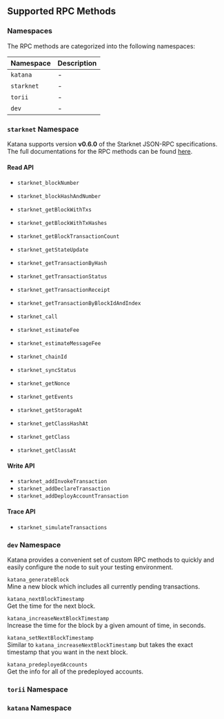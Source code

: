 
## Supported RPC Methods

### Namespaces

The RPC methods are categorized into the following namespaces:

| Namespace   | Description |
| ----------- | ----------- |
| `katana`    | - |
| `starknet`  | - |
| `torii`     | - |
| `dev`       | - |

### `starknet` Namespace

Katana supports version **v0.6.0** of the Starknet JSON-RPC specifications. The full documentations for the RPC methods can be found [here](https://github.com/starkware-libs/starknet-specs/tree/v0.6.0).

#### Read API

- `starknet_blockNumber`
- `starknet_blockHashAndNumber`
- `starknet_getBlockWithTxs`
- `starknet_getBlockWithTxHashes`
- `starknet_getBlockTransactionCount`
- `starknet_getStateUpdate`
- `starknet_getTransactionByHash`
- `starknet_getTransactionStatus`
- `starknet_getTransactionReceipt`
- `starknet_getTransactionByBlockIdAndIndex`

- `starknet_call`
- `starknet_estimateFee`
- `starknet_estimateMessageFee`

- `starknet_chainId`
- `starknet_syncStatus`

- `starknet_getNonce`
- `starknet_getEvents`
- `starknet_getStorageAt`
- `starknet_getClassHashAt`
- `starknet_getClass`
- `starknet_getClassAt`

#### Write API

- `starknet_addInvokeTransaction`
- `starknet_addDeclareTransaction`
- `starknet_addDeployAccountTransaction`

#### Trace API

- `starknet_simulateTransactions`

### `dev` Namespace

Katana provides a convenient set of custom RPC methods to quickly and easily configure the node to suit your testing environment.

`katana_generateBlock`  
Mine a new block which includes all currently pending transactions.

`katana_nextBlockTimestamp`  
Get the time for the next block.

`katana_increaseNextBlockTimestamp`  
Increase the time for the block by a given amount of time, in seconds.

`katana_setNextBlockTimestamp`  
Similar to `katana_increaseNextBlockTimestamp` but takes the exact timestamp that you want in the next block.

`katana_predeployedAccounts`  
Get the info for all of the predeployed accounts.

### `torii` Namespace

### `katana` Namespace